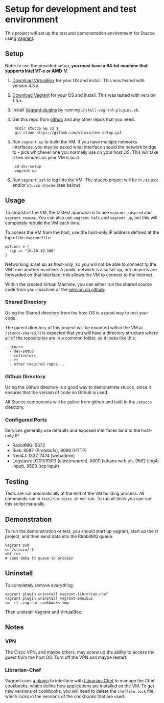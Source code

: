 # Setup for development and test environment

This project will set up the test and demonstration environment for Stucco using [Vagrant](http://www.vagrantup.com/). 

## Setup

Note: to use the provided setup, **you must have a 64-bit machine that supports Intel VT-x or AMD-V**.

1. [Download VirtualBox](https://www.virtualbox.org/wiki/Downloads) for your OS and install. This was tested with version 4.3.x.
2. [Download Vagrant](http://www.vagrantup.com/downloads.html) for your OS and install. This was tested with version 1.4.x.
3. Install [Vagrant plugins](http://docs.vagrantup.com/v2/plugins/index.html) by running `install-vagrant-plugins.sh`. 
4. Get this repo from [github](https://github.com/stucco/dev-setup) and any other repos that you need.

        mkdir stucco && cd $_
        git clone https://github.com/stucco/dev-setup.git
      
5. Run `vagrant up` to build the VM. If you have multiple networks interfaces, you may be asked what interface should the network bridge to - pick whichever one you normally use on your host OS. This will take a few minutes as your VM is built.

        cd dev-setup
        vagrant up

6. Run `vagrant ssh` to log into the VM. The stucco project will be in `/stucco` and/or `stucco-shared` (see below).


## Usage

To stop/start the VM, the fastest approach is to use `vagrant suspend` and `vagrant resume`. You can also use `vagrant halt` and `vagrant up`, but this will completely rebuild the VM each time.

To access the VM from the host, use the  host-only IP address defined at the top of the `Vagrantfile`:

    options = {
      :ip => "10.10.10.100"
    }

Networking is set up as *host-only*, so you will not be able to connect to the VM from another machine. A public network is also set up, but no ports are forwarded on that interface; this allows the VM to connect to the Internet.

Within the created Virtual Machine, you can either run the shared source code from your machine or the [version on github](https://github.com/stucco):

### Shared Directory

Using the Shared directory from the host OS is a good way to test your code. 

The parent directory of this project will be mounted within the VM at `/stucco-shared`. It is expected that you will have a directory structure where all of the repositories are in a common folder, so it looks like this:

    - stucco
      - dev-setup
      - collectors
      - rt
      - other required repos...

###  Github Directory

Using the Github directory is a good way to demonstrate stucco, since it ensures that the version of code on Github is used.

All Stucco components will be pulled from github and built in the `/stucco` directory.

### Configured Ports

Services generally use defaults and exposed interfaces bind to the host-only IP.

* RabbitMQ: 5672
* Riak: 8087 (Protobufs), 8098 (HTTP)
* Neo4J: 1337, 7474 (webadmin)
* Logstash: 9200/9300 (elasticsearch), 8000 (kibana web ui), 9562 (log4j input), 9563 (tcp input)


## Testing

Tests are run automatically at the end of the VM building process. All commands run in `test/run-tests.sh` will run. To run all tests you can run this script manually.


## Demonstration

To run the demonstration or test, you should start up vagrant, start up the rt project, and then send data into the RabbitMQ queue.

    vagrant ssh
    cd /stucco/rt
    sbt run
    # send data to queue to process


## Uninstall

To completely remove everything:

    vagrant plugin uninstall vagrant-librarian-chef
    vagrant plugin uninstall vagrant-omnibus
    rm -rf .vagrant cookbooks tmp

Then uninstall Vagrant and VirtualBox.


## Notes

### VPN

The Cisco VPN, and maybe others, may screw up the ability to access the guest from the host OS. Turn off the VPN and maybe restart.

### Librarian-Chef

Vagrant uses [a plugin](https://github.com/jimmycuadra/vagrant-librarian-chef) to interface with [Librarian-Chef](https://github.com/applicationsonline/librarian-chef) to manage the Chef cookbooks, which define how applications are installed on the VM. To get new versions of cookbooks, you will need to delete the `Cheffile.lock` file, which locks in the versions of the cookbooks that are used.
